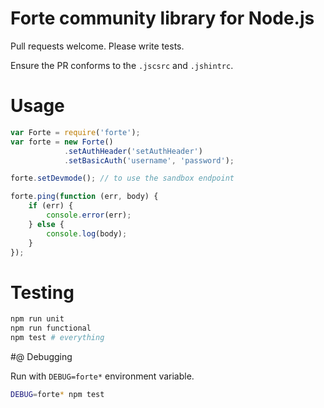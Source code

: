 # Forte community library for Node.js

Pull requests welcome. Please write tests.

Ensure the PR conforms to the `.jscsrc` and `.jshintrc`.

# Usage


```javascript
var Forte = require('forte');
var forte = new Forte()
            .setAuthHeader('setAuthHeader')
            .setBasicAuth('username', 'password');

forte.setDevmode(); // to use the sandbox endpoint

forte.ping(function (err, body) {
    if (err) {
        console.error(err);
    } else {
        console.log(body);
    }
});

```

# Testing

```bash
npm run unit
npm run functional
npm test # everything
```

#@ Debugging

Run with `DEBUG=forte*` environment variable.

```bash
DEBUG=forte* npm test
```

